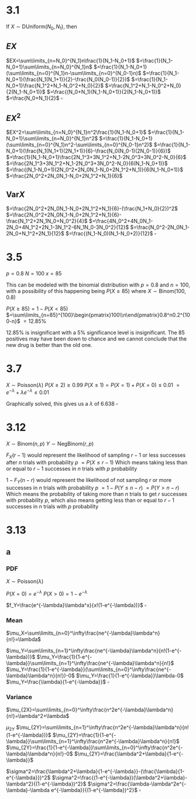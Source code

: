 # 3.1

If $X\sim \text{DUniform}(N_0,N_1)$, then

## $EX$
$EX=\sum\limits_{n=N_0}^{N_1}n\frac{1}{N_1-N_0+1}$
$=\frac{1}{N_1-N_0+1}\sum\limits_{n=N_0}^{N_1}n$
$=\frac{1}{N_1-N_0+1}(\sum\limits_{n=0}^{N_1}n-\sum\limits_{n=0}^{N_0-1}n)$
$=\frac{1}{N_1-N_0+1}(\frac{N_1(N_1+1)}{2}-\frac{N_0(N_0-1)}{2})$
$=\frac{1}{N_1-N_0+1}\frac{N_1^2+N_1-N_0^2+N_0}{2}$
$=\frac{N_1^2+N_1-N_0^2+N_0}{2(N_1-N_0+1)}$
$=\frac{(N_0+N_1)(N_1-N_0+1)}{2(N_1-N_0+1)}$
$=\frac{N_0+N_1}{2}$
$\square$

## $EX^2$

$EX^2=\sum\limits_{n=N_0}^{N_1}n^2\frac{1}{N_1-N_0+1}$
$=\frac{1}{N_1-N_0+1}\sum\limits_{n=N_0}^{N_1}n^2$
$=\frac{1}{N_1-N_0+1}(\sum\limits_{n=0}^{N_1}n^2-\sum\limits_{n=0}^{N_0-1}n^2)$
$=\frac{1}{N_1-N_0+1}(\frac{N_1(N_1+1)(2N_1+1)}{6}-\frac{N_0(N_0-1)(2N_0-1)}{6})$
$=\frac{1}{N_1-N_0+1}\frac{2N_1^3+3N_1^2+N_1-2N_0^3+3N_0^2-N_0}{6}$
$=\frac{2N_1^3+3N_1^2+N_1-2N_0^3+3N_0^2-N_0}{6(N_1-N_0+1)}$
$=\frac{(N_1-N_0+1)(2N_0^2+2N_0N_1-N_0+2N_1^2+N_1)}{6(N_1-N_0+1)}$
$=\frac{2N_0^2+2N_0N_1-N_0+2N_1^2+N_1}{6}$

## $\text{Var}X$

$=\frac{2N_0^2+2N_0N_1-N_0+2N_1^2+N_1}{6}-(\frac{N_1+N_0}{2})^2$
$=\frac{2N_0^2+2N_0N_1-N_0+2N_1^2+N_1}{6}-\frac{N_1^2+2N_1N_0+N_0^2}{4}$
$=\frac{4N_0^2+4N_0N_1-2N_0+4N_1^2+2N_1-3N_1^2-6N_1N_0-3N_0^2}{12}$
$=\frac{N_0^2-2N_0N_1-2N_0+N_1^2+2N_1}{12}$
$=\frac{(N_1-N_0)(N_1-N_0+2)}{12}$
$\square$

# 3.5

$p=0.8$
$N=100$
$x=85$

This can be modeled with the binomial distribution with $p=0.8$ and $n=100$, with a possibility of this happening being $P(X\ge85)$ where $X\sim \text{Binom}(100, 0.8)$

$P(X\ge85)=1-P(X<85)$
$=\sum\limits_{n=85}^{100}\begin{pmatrix}100\\n\end{pmatrix}0.8^n0.2^{100-n}$
$=12.85\%$

12.85% is insignificant with a 5% significance level is insignificant. The 85 positives may have been down to chance and we cannot conclude that the new drug is better than the old one.

# 3.7

$X\sim \text{Poisson}(\lambda)$
$P(X\ge2)\ge0.99$
$P(X\le1)=P(X=1)+P(X=0)\le0.01$
$=e^{-\lambda}+\lambda e^{-\lambda}\le0.01$

Graphically solved, this gives us a $\lambda$ of 6.638
$\square$

# 3.12

$X\sim\text{Binom}(n,p)$
$Y\sim\text{NegBinom}(r,p)$

$F_X(r-1)$ would represent the likelihood of sampling $r-1$ or less successes after $n$ trials with probability $p$
$=P(X\le r-1)$
Which means taking less than or equal to $r-1$ successes in $n$ trials with $p$ probability

$1-F_Y(n-r)$ would represent the likelihood of not sampling $r$ or more successes in $n$ trials with probability $p$
$=1-P(Y\le n-r)$
$=P(Y>n-r)$
Which means the probability of taking more than $n$ trials to get $r$ successes with probability $p$, which also means getting less than or equal to $r-1$ successes in $n$ trials with $p$ probability

# 3.13
## a

### PDF

$X\sim\text{Poisson}(\lambda)$

$P(X=0)=e^{-\lambda}$
$P(X>0)=1-e^{-\lambda}$

$f_Y=\frac{e^{-\lambda}\lambda^x}{x!(1-e^{-\lambda})}$
$\square$

### Mean

$\mu_X=\sum\limits_{n=0}^\infty\frac{ne^{-\lambda}\lambda^n}{n!}=\lambda$

$\mu_Y=\sum\limits_{n=1}^\infty\frac{ne^{-\lambda}\lambda^n}{n!(1-e^{-\lambda})}$
$\mu_Y=\frac{1}{1-e^{-\lambda}}\sum\limits_{n=1}^\infty\frac{ne^{-\lambda}\lambda^n}{n!}$
$\mu_Y=\frac{1}{1-e^{-\lambda}}(\sum\limits_{n=0}^\infty\frac{ne^{-\lambda}\lambda^n}{n!})-0$
$\mu_Y=\frac{1}{1-e^{-\lambda}}\lambda-0$
$\mu_Y=\frac{\lambda}{1-e^{-\lambda}}$
$\square$

### Variance

$\mu_{2X}=\sum\limits_{n=0}^\infty\frac{n^2e^{-\lambda}\lambda^n}{n!}=\lambda^2+\lambda$

$\mu_{2Y}$
$\mu_{2Y}=\sum\limits_{n=1}^\infty\frac{n^2e^{-\lambda}\lambda^n}{n!(1-e^{-\lambda})}$
$\mu_{2Y}=\frac{1}{1-e^{-\lambda}}\sum\limits_{n=1}^\infty\frac{n^2e^{-\lambda}\lambda^n}{n!}$
$\mu_{2Y}=\frac{1}{1-e^{-\lambda}}\sum\limits_{n=0}^\infty\frac{n^2e^{-\lambda}\lambda^n}{n!}-0$
$\mu_{2Y}=\frac{\lambda^2+\lambda}{1-e^{-\lambda}}$

$\sigma^2=\frac{\lambda^2+\lambda}{1-e^{-\lambda}}-(\frac{\lambda}{1-e^{-\lambda}})^2$
$\sigma^2=\frac{(1-e^{-\lambda})(\lambda^2+\lambda)-\lambda^2}{(1-e^{-\lambda})^2}$
$\sigma^2=\frac{\lambda-\lambda^2e^{-\lambda}-\lambda e^{-\lambda}}{(1-e^{-\lambda})^2}$
$\square$
